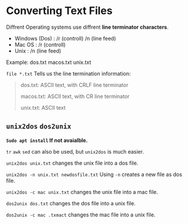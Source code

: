 # Converting Text Files
Diffrent Operating systems use diffrent **line terminator characters**.

- Windows (Dos) : /r (controll) /n (line feed)
- Mac OS : /r (controll)
- Unix : /n (line feed)

Example:
dos.txt  macos.txt  unix.txt

`file *.txt` Tells us the line termination information:
> dos.txt:    ASCII text, with CRLF line terminator
> 
> macos.txt:  ASCII text, with CR line terminator
> 
> unix.txt:   ASCII text

## `unix2dos` `dos2unix`
**`Sudo apt install` If not avaialble.**

`tr` `awk` `sed` can also be used, but `unix2dos` is much easier.

`unix2dos unix.txt` changes the unix file into a dos file.

`unix2dos -n unix.txt newdosfile.txt` Using `-n` creates a new file as dos file.

`unix2dos -c mac unix.txt` changes the unix file into a mac file.

`dos2unix dos.txt` changes the dos file into a unix file.

`dos2unix -c mac .txmact` changes the mac file into a unix file.
